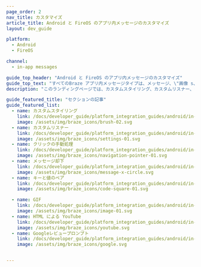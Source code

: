 ```yaml
---
page_order: 2
nav_title: カスタマイズ
article_title: Android と FireOS のアプリ内メッセージのカスタマイズ
layout: dev_guide

platform:
  - Android
  - FireOS

channel:
  - in-app messages

guide_top_header: "Android と FireOS のアプリ内メッセージのカスタマイズ"
guide_top_text: "すべてのBraze アプリ内メッセージタイプは、メッセージ、\"画像 s、<a href='http://fortawesome.github.io/Font-Awesome/'>フォントアウェソーム</a>アイコン、クリックアクション s、分析、編集可能なスタイル、カスタムディスプレイオプション、およびカスタムデリバリオプションで高度にカスタマイズできます。<a href='/docs/user_guide/message_building_by_channel/in-app_messages/create/'>から、ダッシュボード</a>内でアプリ内メッセージごとに複数のオプションを設定できます。さらに、Braze は、様々なユースケースとニーズを満たすために、複数のレベルの高度なカスタマイズを提供します。"
description: "このランディングページでは、カスタムスタイリング、カスタムリスナー、クリック処理など、Braze Android と FireOS SDK のアプリ内メッセージカスタマイズオプションについて説明します。"

guide_featured_title: "セクションの記事"
guide_featured_list:
  - name: カスタムスタイリング
    link: /docs/developer_guide/platform_integration_guides/android/in-app_messaging/customization/custom_styling/
    image: /assets/img/braze_icons/brush-02.svg
  - name: カスタムリスナー
    link: /docs/developer_guide/platform_integration_guides/android/in-app_messaging/customization/custom_listeners/
    image: /assets/img/braze_icons/settings-01.svg
  - name: クリックの手動処理
    link: /docs/developer_guide/platform_integration_guides/android/in-app_messaging/customization/custom_listeners/
    image: /assets/img/braze_icons/navigation-pointer-01.svg
  - name: メッセージ却下
    link: /docs/developer_guide/platform_integration_guides/android/in-app_messaging/customization/message_dismissal/
    image: /assets/img/braze_icons/message-x-circle.svg
  - name: キーと値のペア
    link: /docs/developer_guide/platform_integration_guides/android/in-app_messaging/customization/key_value_pairs/
    image: /assets/img/braze_icons/code-square-01.svg

  - name: GIF
    link: /docs/developer_guide/platform_integration_guides/android/in-app_messaging/customization/gifs/
    image: /assets/img/braze_icons/image-01.svg
  - name: HTML による YouTube
    link: /docs/developer_guide/platform_integration_guides/android/in-app_messaging/customization/youtube_in_html/
    image: /assets/img/braze_icons/youtube.svg
  - name: Googleレビュープロンプト
    link: /docs/developer_guide/platform_integration_guides/android/in-app_messaging/customization/google_review_prompt/
    image: /assets/img/braze_icons/google.svg


---
```

<br><br>
